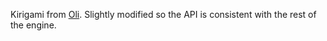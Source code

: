 Kirigami from [Oli](https://github.com/pakeke-constructor/Kirigami).
Slightly modified so the API is consistent with the rest of the engine.
